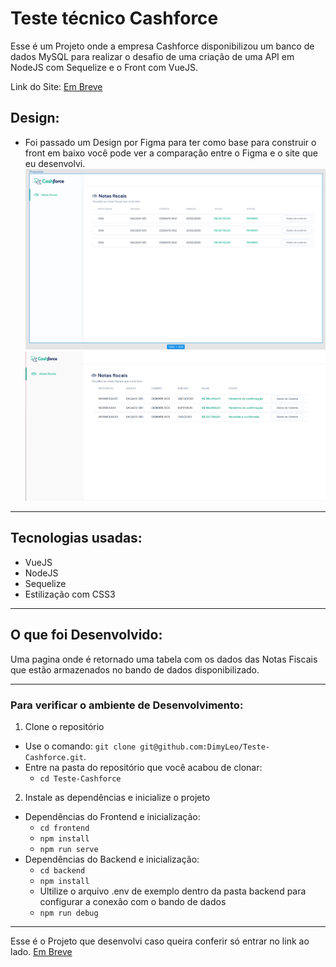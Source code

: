 # Teste técnico Cashforce

Esse é um Projeto onde a empresa Cashforce disponibilizou um banco de dados MySQL para realizar o desafio de uma criação de uma API em NodeJS com Sequelize e o Front com VueJS.

Link do Site: <a href='' target="_blank" >Em Breve<a/>

## Design:

- Foi passado um Design por Figma para ter como base para construir o front em baixo você pode ver a comparação entre o Figma e o site que eu desenvolvi.
  <img src='/Figma.png' alt='Figma' />
  <img src='/Site_Feito.png' alt='Site' />

---

## Tecnologias usadas:

- VueJS
- NodeJS
- Sequelize
- Estilização com CSS3

---

## O que foi Desenvolvido:

Uma pagina onde é retornado uma tabela com os dados das Notas Fiscais que estão armazenados no bando de dados disponibilizado.

---

### Para verificar o ambiente de Desenvolvimento:

1. Clone o repositório

- Use o comando: `git clone git@github.com:DimyLeo/Teste-Cashforce.git`.
- Entre na pasta do repositório que você acabou de clonar:
  - `cd Teste-Cashforce`

2. Instale as dependências e inicialize o projeto

- Dependências do Frontend e inicialização:
  - `cd frontend`
  - `npm install`
  - `npm run serve`
- Dependências do Backend e inicialização:
  - `cd backend`
  - `npm install`
  - Ultilize o arquivo .env de exemplo dentro da pasta backend para configurar a conexâo com o bando de dados
  - `npm run debug`

---

Esse é o Projeto que desenvolvi caso queira conferir só entrar no link ao lado. <a href=''>Em Breve</a>
